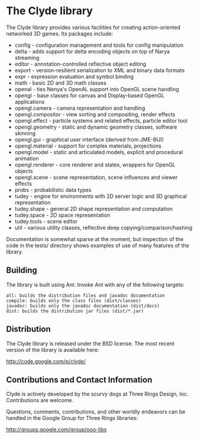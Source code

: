 The Clyde library
=================

The Clyde library provides various facilities for creating action-oriented
networked 3D games. Its packages include:

  * config - configuration management and tools for config manipulation
  * delta - adds support for delta encoding objects on top of Narya streaming
  * editor - annotation-controlled reflective object editing
  * export - version-resilient serialization to XML and binary data formats
  * expr - expression evaluation and symbol binding
  * math - basic 2D and 3D math classes
  * openal - ties Nenya's OpenAL support into OpenGL scene handling
  * opengl - base classes for canvas and Display-based OpenGL applications
  * opengl.camera - camera representation and handling
  * opengl.compositor - view sorting and compositing, render effects
  * opengl.effect - particle systems and related effects, particle editor tool
  * opengl.geometry - static and dynamic geometry classes, software skinning
  * opengl.gui - graphical user interface (derived from JME-BUI)
  * opengl.material - support for complex materials, projections
  * opengl.model - static and articulated models, explicit and procedural animation
  * opengl.renderer - core renderer and states, wrappers for OpenGL objects
  * opengl.scene - scene representation, scene influences and viewer effects
  * probs - probabilistic data types
  * tudey - engine for environments with 2D server logic and 3D graphical representation
  * tudey.shape - general 2D shape representation and computation
  * tudey.space - 2D space representation
  * tudey.tools - scene editor
  * util - various utility classes, reflective deep copying/comparison/hashing

Documentation is somewhat sparse at the moment, but inspection of the code in
the tests/ directory shows examples of use of many features of the library.

Building
--------

The library is built using Ant. Invoke Ant with any of the following targets:

    all: builds the distribution files and javadoc documentation
    compile: builds only the class files (dist/classes)
    javadoc: builds only the javadoc documentation (dist/docs)
    dist: builds the distribution jar files (dist/*.jar)

Distribution
------------

The Clyde library is released under the BSD license. The most recent version of
the library is available here:

  http://code.google.com/p/clyde/

Contributions and Contact Information
-------------------------------------

Clyde is actively developed by the scurvy dogs at Three Rings Design, Inc.
Contributions are welcome.

Questions, comments, contributions, and other worldly endeavors can be
handled in the Google Group for Three Rings libraries:

  http://groups.google.com/group/ooo-libs
